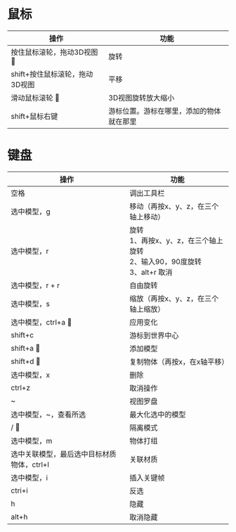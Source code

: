 # 鼠标

| 操作                           | 功能                                     |
| ------------------------------ | ---------------------------------------- |
| 按住鼠标滚轮，拖动3D视图 🔖     | 旋转                                     |
| shift+按住鼠标滚轮，拖动3D视图 | 平移                                     |
| 滑动鼠标滚轮 🔖                 | 3D视图旋转放大缩小                       |
| shift+鼠标右键                 | 游标位置。游标在哪里，添加的物体就在那里 |



# 键盘

| 操作                                       | 功能                                                         |
| ------------------------------------------ | ------------------------------------------------------------ |
| 空格                                       | 调出工具栏                                                   |
| 选中模型，g                                | 移动（再按x、y、z，在三个轴上移动）                          |
| 选中模型，r                                | 旋转<br />1、再按x、y、z，在三个轴上旋转<br />2、输入90，90度旋转<br />3、alt+r 取消 |
| 选中模型，r + r                            | 自由旋转                                                     |
| 选中模型，s                                | 缩放（再按x、y、z，在三个轴上缩放）                          |
| 选中模型，ctrl+a 🔖                         | 应用变化                                                     |
| shift+c                                    | 游标到世界中心                                               |
| shift+a 🔖                                  | 添加模型                                                     |
| shift+d 🔖                                  | 复制物体（再按x，在x轴平移）                                 |
| 选中模型，x                                | 删除                                                         |
| ctrl+z                                     | 取消操作                                                     |
| ~                                          | 视图罗盘                                                     |
| 选中模型，~，查看所选                      | 最大化选中的模型                                             |
| / 🔖                                        | 隔离模式                                                     |
| 选中模型，m                                | 物体打组                                                     |
| 选中关联模型，最后选中目标材质物体，ctrl+l | 关联材质                                                     |
| 选中模型，i                                | 插入关键帧                                                   |
| ctri+i                                     | 反选                                                         |
| h                                          | 隐藏                                                         |
| alt+h                                      | 取消隐藏                                                     |



